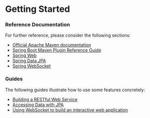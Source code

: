 # Getting Started

### Reference Documentation
For further reference, please consider the following sections:

* [Official Apache Maven documentation](https://maven.apache.org/guides/index.html)
* [Spring Boot Maven Plugin Reference Guide](https://docs.spring.io/spring-boot/maven-plugin)
* [Spring Web](https://docs.spring.io/spring-boot/reference/web/index.html)
* [Spring Data JPA](https://docs.spring.io/spring-boot/reference/data/sql.html#data.sql.jpa-and-spring-data)
* [Spring WebSocket](https://docs.spring.io/spring-framework/reference/web/websocket.html)

### Guides
The following guides illustrate how to use some features concretely:

* [Building a RESTful Web Service](https://spring.io/guides/gs/rest-service/)
* [Accessing Data with JPA](https://spring.io/guides/gs/accessing-data-jpa/)
* [Using WebSocket to build an interactive web application](https://spring.io/guides/gs/messaging-stomp-websocket/)
